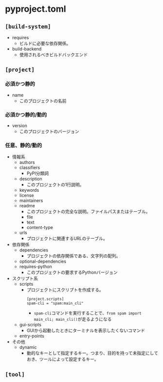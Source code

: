 # pyproject.toml

## `[build-system]`
- requires
  - ビルドに必要な依存関係。
- build-backend
  - 使用されるべきビルドバックエンド

## `[project]`
### 必須かつ静的
- name
  - このプロジェクトの名前

### 必須かつ静的/動的
- version
  - このプロジェクトのバージョン

### 任意、静的/動的
- 情報系
  - authors
  - classifiers
    - PyPI分類詞
  - description
    - このプロジェクトの1行説明。
  - keywords
  - license
  - maintainers
  - readme
    - このプロジェクトの完全な説明。ファイルパスまたはテーブル。
    - file
    - text
    - content-type
  - urls
    - プロジェクトに関連するURLのテーブル。
- 依存関係
  - dependencies
    - プロジェクトの依存関係である、文字列の配列。
  - optional-dependencies
  - requires-python
    - このプロジェクトの要求するPythonバージョン
- スクリプト系
  - scripts
    - プロジェクトにスクリプトを作成する。
      ```
      [project.scripts]
      spam-cli = "spam:main_cli"
      ```
      - `spam-cli`コマンドを実行することで、`from spam import main_cli; main_cli()`が走るようになる
  - gui-scripts
    - GUIから起動したときにターミナルを表示したくないコマンド
  - entry-points
- その他
  - dynamic
    - 動的なキーとして指定するキー。つまり、目的を持って未指定にしておき、ツールによって設定するキー。

## `[tool]`


